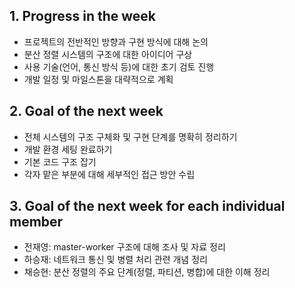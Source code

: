 ## 1. Progress in the week
- 프로젝트의 전반적인 방향과 구현 방식에 대해 논의
- 분산 정렬 시스템의 구조에 대한 아이디어 구상
- 사용 기술(언어, 통신 방식 등)에 대한 초기 검토 진행
- 개발 일정 및 마일스톤을 대략적으로 계획

## 2. Goal of the next week
- 전체 시스템의 구조 구체화 및 구현 단계를 명확히 정리하기
- 개발 환경 세팅 완료하기
- 기본 코드 구조 잡기
- 각자 맡은 부분에 대해 세부적인 접근 방안 수립

## 3. Goal of the next week for each individual member
- 전재영: master-worker 구조에 대해 조사 및 자료 정리
- 하승재: 네트워크 통신 및 병렬 처리 관련 개념 정리
- 채승현: 분산 정렬의 주요 단계(정렬, 파티션, 병합)에 대한 이해 정리
